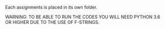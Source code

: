 Each assignments is placed in its own folder. 

WARNING: TO BE ABLE TO RUN THE CODES YOU WILL NEED PYTHON 3.6 OR HIGHER DUE TO THE USE OF F-STRINGS.
